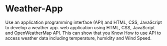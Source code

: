 # Weather-App
Use an application programming interface (API) and HTML, CSS, JavaScript to develop a weather app.
web application using HTML, CSS, JavaScript and OpenWeatherMap API.
This can show that you Know How to use API to access weather data including temperature, humidity and Wind Speed.
